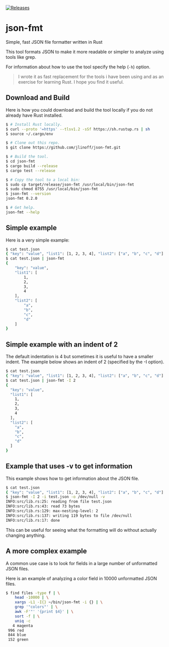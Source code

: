 [![Releases](https://img.shields.io/github/release/jlinoff/json-fmt.svg?style=flat)](https://github.com/jlinoff/json-fmt/releases)

# json-fmt
Simple, fast JSON file formatter written in Rust

This tool formats JSON to make it more readable or simpler to analyze using tools like grep.

For information about how to use the tool specify the help (`-h`) option.

> I wrote it as fast replacement for the tools i have been using and as
> an exercise for learning Rust. I hope you find it useful.

## Download and Build
Here is how you could download and build the tool locally if you do not already have
Rust installed.

```bash
$ # Install Rust locally.
$ curl --proto '=https' --tlsv1.2 -sSf https://sh.rustup.rs | sh
$ source ~/.cargo/env

$ # Clone out this repo.
$ git clone https://github.com/jlinoff/json-fmt.git

$ # Build the tool.
$ cd json-fmt
$ cargo build --release
$ cargo test --release

$ # Copy the tool to a local bin:
$ sudo cp target/release/json-fmt /usr/local/bin/json-fmt
$ sudo chmod 0755 /usr/local/bin/json-fmt
$ json-fmt --version
json-fmt 0.2.0

$ # Get help.
json-fmt --help
```

## Simple example
Here is a very simple example:
```bash
$ cat test.json
{ "key": "value", "list1": [1, 2, 3, 4], "list2": ["a", "b", "c", "d"] }
$ cat test.json | json-fmt
{
    "key": "value",
    "list1": [
        1,
        2,
        3,
        4
    ],
    "list2": [
        "a",
        "b",
        "c",
        "d"
    ]
}
```

## Simple example with an indent of 2
The default indentation is 4 but sometimes it is useful to have a
smaller indent. The example below shows an indent of 2 (specified by
the -I option).
```bash
$ cat test.json
{ "key": "value", "list1": [1, 2, 3, 4], "list2": ["a", "b", "c", "d"] }
$ cat test.json | json-fmt -I 2
{
  "key": "value",
  "list1": [
    1,
    2,
    3,
    4
  ],
  "list2": [
    "a",
    "b",
    "c",
    "d"
  ]
}
```

## Example that uses -v to get information
This example shows how to get information about the JSON file.
```bash
$ cat test.json
{ "key": "value", "list1": [1, 2, 3, 4], "list2": ["a", "b", "c", "d"] }
$ json-fmt -I 2 -i test.json -o /dev/null -v
INFO:src/lib.rs:25: reading from file test.json
INFO:src/lib.rs:43: read 73 bytes
INFO:src/lib.rs:129: max-nesting-level: 2
INFO:src/lib.rs:137: writing 119 bytes to file /dev/null
INFO:src/lib.rs:17: done
```
This can be useful for seeing what the formatting will do without actually
changing anything.

## A more complex example
A common use case is to look for fields in a large number of unformatted JSON files.

Here is an example of analyzing a color field in 10000 unformatted JSON files.
```bash
$ find files -type f | \
    head -10000 | \
    xargs -L1 -I{} ~/bin/json-fmt -i {} | \
    grep '"colors"' | \
    awk -F'"' '{print $4}' | \
    sort -f | \
    uniq -c
   4 magenta
 996 red
 844 blue
 152 green
```
